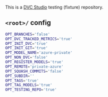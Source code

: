 This is a [DVC Studio](https://studio.iterative.ai) testing (fixture) repository.

## `<root>/` config

```bash
OPT_BRANCHES='false'
OPT_DVC_TRACKED_METRICS='true'
OPT_INIT_DVC='true'
OPT_INIT_GIT='true'
OPT_MODEL_NAME='azure-private'
OPT_NON_DVC='false'
OPT_REGISTER_MODELS='true'
OPT_REMOTE='private-azure'
OPT_SQUASH_COMMITS='false'
OPT_SUBDIR=''
OPT_TAGS='true'
OPT_TAG_MODELS='true'
OPT_TESTING_REPO='true'
```
